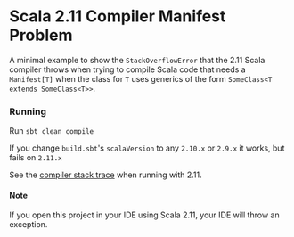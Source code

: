 # Scala 2.11 Compiler Manifest Problem

A minimal example to show the `StackOverflowError` that the 2.11 Scala compiler throws when trying to compile Scala code that needs a `Manifest[T]` when the class for `T` uses generics of the form `SomeClass<T extends SomeClass<T>>`.

### Running
Run `sbt clean compile` 

If you change `build.sbt`'s `scalaVersion` to any `2.10.x` or `2.9.x` it works, but fails on `2.11.x`

See the [compiler stack trace](build-output.txt) when running with 2.11.

#### Note

If you open this project in your IDE using Scala 2.11, your IDE will throw an exception.

